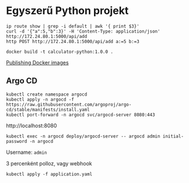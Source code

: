 # Egyszerű Python projekt

```shell
ip route show | grep -i default | awk '{ print $3}'
curl -d '{"a":5,"b":3}' -H 'Content-Type: application/json' http://172.24.80.1:5000/api/add
http POST http://172.24.80.1:5000/api/add a:=5 b:=3
```

```shell
docker build -t calculator-python:1.0.0 .
```

[Publishing Docker images](https://docs.github.com/en/actions/use-cases-and-examples/publishing-packages/publishing-docker-images)

## Argo CD

```shell
kubectl create namespace argocd
kubectl apply -n argocd -f https://raw.githubusercontent.com/argoproj/argo-cd/stable/manifests/install.yaml
kubectl port-forward -n argocd svc/argocd-server 8080:443
```

http://localhost:8080

```shell
kubectl exec -n argocd deploy/argocd-server -- argocd admin initial-password -n argocd
```

Username: `admin`

3 percenként polloz, vagy webhook

```shell
kubectl apply -f application.yaml
```